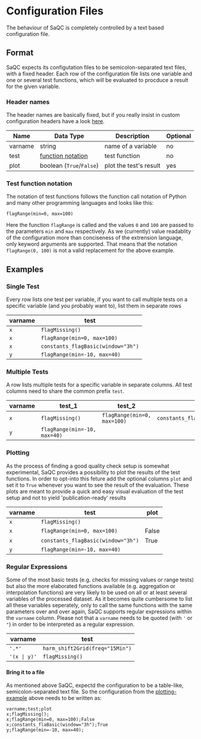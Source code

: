 # Configuration Files
The behaviour of SaQC is completely controlled by a text based configuration file.

## Format
SaQC expects its configutation files to be semicolon-separated text files, with a
fixed header. Each row of the configuration file lists
one variable and one or several test functions, which will be evaluated to
procduce a result for the given variable.


### Header names

The header names are basically fixed, but if you really insist in custom
configuration headers have a look [here](saqc/core/config.py).

| Name    | Data Type                                    | Description            | Optional |
|---------|----------------------------------------------|------------------------|----------|
| varname | string                                       | name of a variable     | no       |
| test    | [function notation](#test-function-notation) | test function          | no       |
| plot    | boolean (`True`/`False`)                     | plot the test's result | yes      |


### Test function notation
The notation of test functions follows the function call notation of Python and
many other programming languages and looks like this:
```
flagRange(min=0, max=100)
```
Here the function `flagRange` is called and the values `0` and `100` are passed
to the parameters `min` and `max` respectively. As we (currently) value readablity
of the configuration more than conciseness of the extrension language, only
keyword arguments are supported. That means that the notation `flagRange(0, 100)`
is not a valid replacement for the above example.

## Examples
### Single Test
Every row lists one test per variable, if you want to call multiple tests on
a specific variable (and you probably want to), list them in separate rows

| varname | test                                |
|---------|-------------------------------------|
| `x`     | `flagMissing()`                     |
| `x`     | `flagRange(min=0, max=100)`         |
| `x`     | `constants_flagBasic(window="3h")`  |
| `y`     | `flagRange(min=-10, max=40)`        |

### Multiple Tests
A row lists multiple tests for a specific variable in separate columns. All test
columns need to share the common prefix `test`.

| varname | test_1                       | test_2                      | test_3                             |
|---------|------------------------------|-----------------------------|------------------------------------|
| `x`     | `flagMissing()`              | `flagRange(min=0, max=100)` | `constants_flagBasic(window="3h")` |
| `y`     | `flagRange(min=-10, max=40)` |                             |                                    |

### Plotting
As the process of finding a good quality check setup is somewhat experimental, SaQC
provides a possibility to plot the results of the test functions. In
order to opt-into this feture add the optional columns `plot` and set it
to `True` whenever you want to see the result of the evaluation. These plots are
meant to provide a quick and easy visual evaluation of the test setup and not to
yield 'publication-ready' results

| varname | test                                | plot  |
|---------|-------------------------------------|-------|
| `x`     | `flagMissing()`                     |       |
| `x`     | `flagRange(min=0, max=100)`         | False |
| `x`     | `constants_flagBasic(window="3h")`  | True  |
| `y`     | `flagRange(min=-10, max=40)`        |       |

### Regular Expressions
Some of the most basic tests (e.g. checks for missing values or range tests) but
also the more elaborated functions available (e.g. aggregation or interpolation
functions) are very likely to be used on all or at least several variables of
the processed dataset. As it becomes quite cumbersome to list all these
variables seperately, only to call the same functions with the same
parameters over and over again, SaQC supports regular expressions
within the `varname` column. Please not that a `varname` needs to be quoted 
(with `'` or `"`) in order to be interpreted as a regular expression.

| varname      | test                                 |
|--------------|--------------------------------------|
| `'.*'`       | `harm_shift2Grid(freq="15Min")`      |
| `'(x \| y)'` | `flagMissing()`                      |

#### Bring it to a file
As mentioned above SaQC, expectd the configuration to be a table-like,
semicolon-separated text file. So the configuration from the
[plotting-example](#plotting) above needs to be written as:

```
varname;test;plot
x;flagMissing();
x;flagRange(min=0, max=100);False
x;constants_flaBasic(window="3h");True
y;flagRange(min=-10, max=40);
```
